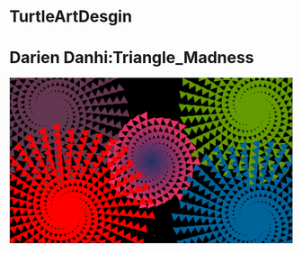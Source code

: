 # TurtleArtDesgin
<h1>Darien Danhi:Triangle_Madness</h1>
<img src="https://github.com/DarienDanhi/TurtleArtDesgin/blob/master/Picture.PNG">
